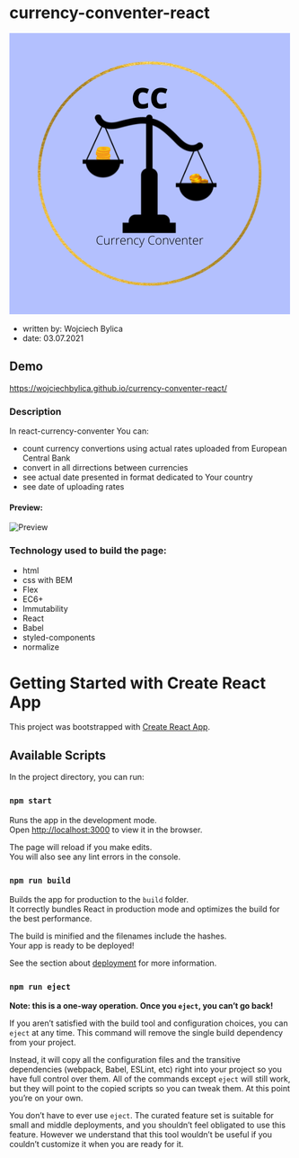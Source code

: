 # currency-conventer-react
![logo](/public/currencyConventerLogo.png)
 - written by: Wojciech Bylica
 - date: 03.07.2021

## Demo

https://wojciechbylica.github.io/currency-conventer-react/

### Description

In react-currency-conventer You can:
- count currency convertions using actual rates uploaded from European Central Bank
- convert in all dirrections between currencies
- see actual date presented in format dedicated to Your country 
- see date of uploading rates
#### Preview:
![Preview](/src/images/currencyConventerPreview.gif)

### Technology used to build the page:
- html
- css with BEM 
- Flex
- EC6+
- Immutability
- React
- Babel
- styled-components
- normalize
# Getting Started with Create React App

This project was bootstrapped with [Create React App](https://github.com/facebook/create-react-app).

## Available Scripts

In the project directory, you can run:

### `npm start`

Runs the app in the development mode.\
Open [http://localhost:3000](http://localhost:3000) to view it in the browser.

The page will reload if you make edits.\
You will also see any lint errors in the console.

### `npm run build`

Builds the app for production to the `build` folder.\
It correctly bundles React in production mode and optimizes the build for the best performance.

The build is minified and the filenames include the hashes.\
Your app is ready to be deployed!

See the section about [deployment](https://facebook.github.io/create-react-app/docs/deployment) for more information.

### `npm run eject`

**Note: this is a one-way operation. Once you `eject`, you can’t go back!**

If you aren’t satisfied with the build tool and configuration choices, you can `eject` at any time. This command will remove the single build dependency from your project.

Instead, it will copy all the configuration files and the transitive dependencies (webpack, Babel, ESLint, etc) right into your project so you have full control over them. All of the commands except `eject` will still work, but they will point to the copied scripts so you can tweak them. At this point you’re on your own.

You don’t have to ever use `eject`. The curated feature set is suitable for small and middle deployments, and you shouldn’t feel obligated to use this feature. However we understand that this tool wouldn’t be useful if you couldn’t customize it when you are ready for it.
